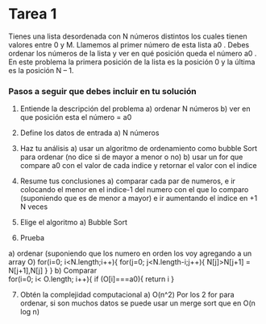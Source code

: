 # Tarea 1

Tienes una lista desordenada con N números distintos los cuales tienen valores entre 0 y M. Llamemos al primer número de esta lista a0 . Debes ordenar los números de la lista y ver en qué posición queda el número a0 . En este problema la primera posición de la lista es la posición 0 y la última es la posición N – 1.

### Pasos a seguir que debes incluir en tu solución

1. Entiende la descripción del problema
  a) ordenar N números
  b) ver en que posición esta el número = a0
  
2. Define los datos de entrada
  a) N números
  
3. Haz tu análisis
  a) usar un algoritmo de ordenamiento como bubble Sort para ordenar (no dice si de mayor a menor o no)
  b) usar un for que compare a0 con el valor de cada indice y retornar el valor con el indice
  
4. Resume tus conclusiones
  a) comparar cada par de numeros, e ir colocando el menor en el indice-1 del numero con el que lo comparo (suponiendo que es de menor a mayor) e ir aumentando el indice en +1 N veces
5. Elige el algoritmo
  a) Bubble Sort
  
6. Prueba

  a) ordenar (suponiendo que los numero en orden los voy agregando a un array O)
  for(i=0; i<N.length;i++){
    for(j=0; j<N.length-i;j++){
      N[j]>N[j+1] = N[j+1],N[j]
    }
  }
  b) Comparar      
      for(i=0; i< O.length; i++){
        if (O[i]===a0){
          return i
          }
      
7. Obtén la complejidad computacional
  a) O(n^2) Por los 2 for para ordenar, si son muchos datos se puede usar un merge sort que en O(n log n)
